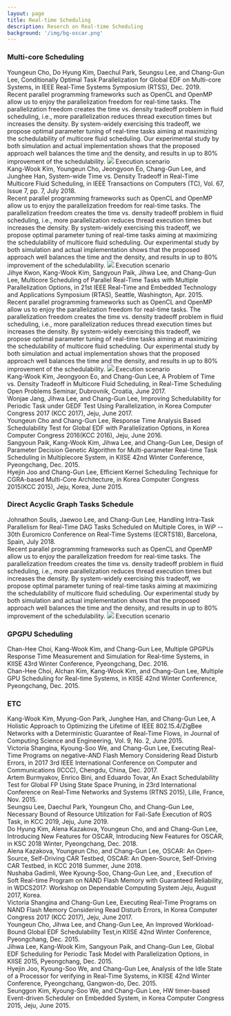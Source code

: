 ```yaml
---
layout: page
title: Real-time Scheduling
description: Reserch on Real-time Scheduling
background: '/img/bg-oscar.png'
---
```


<div class="shadow-sm p-3 mt-3 mb-3 bg-light rounded"><h3 class="text-center">Multi-core Scheduling</h3></div>
<div class="alert alert-secondary" role="alert">
Youngeun Cho, Do Hyung Kim, Daechul Park, Seungsu Lee, and Chang-Gun Lee, Conditionally Optimal Task Parallelization for Global EDF on Multi-core Systems, in IEEE Real-Time Systems Symposium (RTSS), Dec. 2019.
</div>
Recent parallel programming frameworks such as OpenCL and OpenMP allow us to enjoy the parallelization freedom for real-time tasks. The parallelization freedom creates the time vs. density tradeoff problem in fluid scheduling, i.e., more parallelization reduces thread execution times but increases the density. By system-widely exercising this tradeoff, we propose optimal parameter tuning of real-time tasks aiming at maximizing the schedulability of multicore fluid scheduling. Our experimental study by both simulation and actual implementation shows that the proposed approach well balances the time and the density, and results in up to 80% improvement of the schedulability.
<img class="img-fluid" src="img/functem.png">
<span class="caption text-muted">Execution scenario</span>

<div class="alert alert-secondary" role="alert">
Kang-Wook Kim, Youngeun Cho, Jeongyoon Eo, Chang-Gun Lee, and Junghee Han, System-wide Time vs. Density Tradeoff in Real-Time Multicore Fluid Scheduling, in IEEE Transactions on Computers (TC), Vol. 67, Issue 7, pp. 7, July 2018.
</div>
Recent parallel programming frameworks such as OpenCL and OpenMP allow us to enjoy the parallelization freedom for real-time tasks. The parallelization freedom creates the time vs. density tradeoff problem in fluid scheduling, i.e., more parallelization reduces thread execution times but increases the density. By system-widely exercising this tradeoff, we propose optimal parameter tuning of real-time tasks aiming at maximizing the schedulability of multicore fluid scheduling. Our experimental study by both simulation and actual implementation shows that the proposed approach well balances the time and the density, and results in up to 80% improvement of the schedulability.
<img class="img-fluid" src="img/functem.png">
<span class="caption text-muted">Execution scenario</span>

<div class="alert alert-secondary" role="alert">
Jihye Kwon, Kang-Wook Kim, Sangyoun Paik, Jihwa Lee, and Chang-Gun Lee, Multicore Scheduling of Parallel Real-Time Tasks with Multiple Parallelization Options, in 21st IEEE Real-Time and Embedded Technology and Applications Symposium (RTAS), Seattle, Washington, Apr. 2015.
</div>
Recent parallel programming frameworks such as OpenCL and OpenMP allow us to enjoy the parallelization freedom for real-time tasks. The parallelization freedom creates the time vs. density tradeoff problem in fluid scheduling, i.e., more parallelization reduces thread execution times but increases the density. By system-widely exercising this tradeoff, we propose optimal parameter tuning of real-time tasks aiming at maximizing the schedulability of multicore fluid scheduling. Our experimental study by both simulation and actual implementation shows that the proposed approach well balances the time and the density, and results in up to 80% improvement of the schedulability.
<img class="img-fluid" src="img/functem.png">
<span class="caption text-muted">Execution scenario</span>

<div class="alert alert-secondary" role="alert">
Kang-Wook Kim, Jeongyoon Eo, and Chang-Gun Lee, A Problem of Time vs. Density Tradeoff in Multicore Fluid Scheduling, in Real-Time Scheduling Open Problems Seminar, Dubrovnik, Croatia, June 2017.
</div>

<div class="alert alert-secondary" role="alert">
Wonjae Jang, Jihwa Lee, and Chang-Gun Lee, Improving Schedulability for Periodic Task under GEDF Test Using Parallelization,  in Korea Computer Congress 2017 (KCC 2017), Jeju, June 2017.
</div>

<div class="alert alert-secondary" role="alert">
Youngeun Cho and Chang-Gun Lee, Response Time Analysis Based Schedulability Test for Global EDF with Parallelization Options, in Korea Computer Congress 2016(KCC 2016), Jeju, June 2016.
</div>

<div class="alert alert-secondary" role="alert">
Sangyoun Paik, Kang-Wook Kim, Jihwa Lee, and Chang-Gun Lee, Design of Parameter Decision Genetic Algorithm for Multi-parameter Real-time Task Scheduling in Multiplecore System, in KIISE 42nd Winter Conference, Pyeongchang, Dec. 2015.
</div>

<div class="alert alert-secondary" role="alert">
Hyejin Joo and Chang-Gun Lee, Efficient Kernel Scheduling Technique for CGRA-based Multi-Core Architecture, in Korea Computer Congress 2015(KCC 2015), Jeju, Korea, June 2015.
</div>



<div class="shadow-sm p-3 mt-3 mb-3 bg-light rounded"><h3 class="text-center">Direct Acyclic Graph Tasks Schedule</h3></div>
<div class="alert alert-secondary" role="alert">
Johnathon Soulis, Jaewoo Lee, and Chang-Gun Lee, Handling Intra-Task Parallelism for Real-Time DAG Tasks Scheduled on Multiple Cores, in WiP -- 30th Euromicro Conference on Real-Time Systems (ECRTS18), Barcelona, Spain, July 2018.
</div>
Recent parallel programming frameworks such as OpenCL and OpenMP allow us to enjoy the parallelization freedom for real-time tasks. The parallelization freedom creates the time vs. density tradeoff problem in fluid scheduling, i.e., more parallelization reduces thread execution times but increases the density. By system-widely exercising this tradeoff, we propose optimal parameter tuning of real-time tasks aiming at maximizing the schedulability of multicore fluid scheduling. Our experimental study by both simulation and actual implementation shows that the proposed approach well balances the time and the density, and results in up to 80% improvement of the schedulability.
<img class="img-fluid" src="img/functem.png">
<span class="caption text-muted">Execution scenario</span>

<div class="shadow-sm p-3 mt-3 mb-3 bg-light rounded"><h3 class="text-center">GPGPU Scheduling</h3></div>
<div class="alert alert-secondary" role="alert">
Chan-Hee Choi, Kang-Wook Kim, and Chang-Gun Lee, Multiple GPGPUs Response Time Measurement and Simulation for Real-time Systems, in KIISE 43rd Winter Conference, Pyeongchang, Dec. 2016.
</div>

<div class="alert alert-secondary" role="alert">
Chan-Hee Choi, Alchan Kim, Kang-Wook Kim, and Chang-Gun Lee, Multiple GPU Scheduling for Real-time Systems, in KIISE 42nd Winter Conference, Pyeongchang, Dec. 2015.
</div>

<div class="shadow-sm p-3 mt-3 mb-3 bg-light rounded"><h3 class="text-center">ETC</h3></div>
<div class="alert alert-secondary" role="alert">
Kang-Wook Kim, Myung-Gon Park, Junghee Han, and Chang-Gun Lee, A Holistic Approach to Optimizing the Lifetime of IEEE 802.15.4/ZigBee Networks with a Deterministic Guarantee of Real-Time Flows, in Journal of Computing Science and Engineering, Vol. 9, No. 2, June 2015.
</div>

<div class="alert alert-secondary" role="alert">
Victoria Shangina, Kyoung-Soo We, and Chang-Gun Lee, Executing Real-Time Programs on negative-AND Flash Memory Considering Read Disturb Errors, in 2017 3rd IEEE International Conference on Computer and Communications (ICCC), Chengdu, China, Dec. 2017.
</div>

<div class="alert alert-secondary" role="alert">
Artem Burmyakov, Enrico Bini, and Eduardo Tovar, An Exact Schedulability Test for Global FP Using State Space Pruning, in 23rd International Conference on Real-Time Networks and Systems (RTNS 2015), Lille, France, Nov. 2015.
</div>

<div class="alert alert-secondary" role="alert">
Seungsu Lee, Daechul Park, Youngeun Cho, and Chang-Gun Lee, Necessary Bound of Resource Utilization for Fail-Safe Execution of ROS Task, in KCC 2019, Jeju, June 2019.
</div>

<div class="alert alert-secondary" role="alert">
Do Hyung Kim, Alena Kazakova, Youngeun Cho, and and Chang-Gun Lee, Introducing New Features for OSCAR, Introducing New Features for OSCAR, in KSC 2018 Winter, Pyeongchang, Dec. 2018.
</div>

<div class="alert alert-secondary" role="alert">
Alena Kazakova, Youngeun Cho, and Chang-Gun Lee, OSCAR: An Open-Source, Self-Driving CAR Testbed, OSCAR: An Open-Source, Self-Driving CAR Testbed, in KCC 2018 Summer, June 2018.
</div>

<div class="alert alert-secondary" role="alert">
Nushaba Gadimli, Wee Kyoung-Soo, Chang-Gun Lee, and , Execution of Soft Real-time Program on NAND Flash Memory with Guaranteed Reliability, in WDCS2017: Workshop on Dependable Computing System Jeju, August 2017, Korea.
</div>

<div class="alert alert-secondary" role="alert">
Victoria Shangina and Chang-Gun Lee, Executing Real-Time Programs on NAND Flash Memory Considering Read Disturb Errors​, in Korea Computer Congress 2017 (KCC 2017), Jeju, June 2017.
</div>

<div class="alert alert-secondary" role="alert">
Youngeun Cho, Jihwa Lee, and Chang-Gun Lee, An Improved Workload-Bound Global EDF Schedulability Test,in KIISE 42nd Winter Conference, Pyeongchang, Dec. 2015.
</div>

<div class="alert alert-secondary" role="alert">
Jihwa Lee, Kang-Wook Kim, Sangyoun Paik, and Chang-Gun Lee, Global EDF Scheduling for Periodic Task Model with Parallelization Options, in KIISE 2015, Pyeongchang, Dec. 2015.
</div>

<div class="alert alert-secondary" role="alert">
Hyejin Joo, Kyoung-Soo We, and Chang-Gun Lee, Analysis of the Idle State of a Processor for verifying in Real-Time Systems, in KIISE 42nd Winter Conference, Pyeongchang, Gangwon-do, Dec. 2015.
</div>

<div class="alert alert-secondary" role="alert">
Seunggon Kim, Kyoung-Soo We, and Chang-Gun Lee, HW timer-based Event-driven Scheduler on Embedded System, in Korea Computer Congress 2015, Jeju, June 2015.
</div>